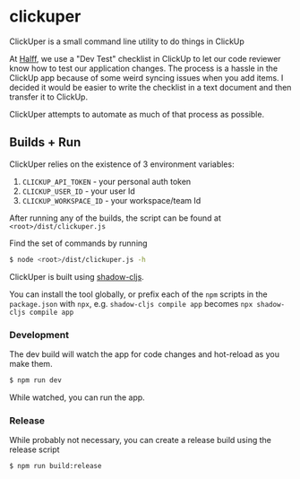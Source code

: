 # clickuper

ClickUper is a small command line utility to do things in ClickUp

At [Halff](https://www.halff.com/), we use a "Dev Test" checklist in ClickUp to let our code reviewer know how to test our application changes. The process is a hassle in the ClickUp app because of some weird syncing issues when you add items. I decided it would be easier to write the checklist in a text document and then transfer it to ClickUp.

ClickUper attempts to automate as much of that process as possible. 



## Builds + Run

ClickUper relies on the existence of 3 environment variables:
1. `CLICKUP_API_TOKEN` - your personal auth token
2. `CLICKUP_USER_ID` - your user Id
3. `CLICKUP_WORKSPACE_ID` - your workspace/team Id

After running any of the builds, the script can be found at `<root>/dist/clickuper.js`

Find the set of commands by running 
```bash
$ node <root>/dist/clickuper.js -h
```

ClickUper is built using [shadow-cljs](https://github.com/thheller/shadow-cljs). 

You can install the tool globally, or prefix each of the `npm` scripts in the `package.json` with `npx`, e.g. `shadow-cljs compile app` becomes `npx shadow-cljs compile app`

### Development
The dev build will watch the app for code changes and hot-reload as you make them.

```bash
$ npm run dev
```

While watched, you can run the app.

### Release
While probably not necessary, you can create a release build using the release script
```bash
$ npm run build:release
```

